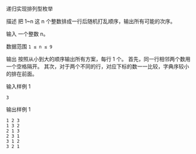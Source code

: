 递归实现排列型枚举

描述
把 1~n 这 n 个整数排成一行后随机打乱顺序，输出所有可能的次序。

输入
一个整数 n。

数据范围
`1 ≤ n ≤ 9`

输出
按照从小到大的顺序输出所有方案，每行 1 个。
首先，同一行相邻两个数用一个空格隔开。
其次，对于两个不同的行，对应下标的数一一比较，字典序较小的排在前面。

输入样例 1
```
3
```

输出样例 1
```
1 2 3
1 3 2
2 1 3
2 3 1
3 1 2
3 2 1
```